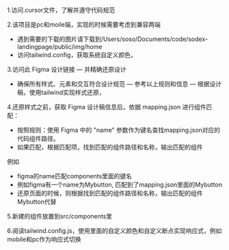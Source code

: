 1.访问.cursor文件，了解并遵守代码规范

2.该项目是pc和moile端，实现的时候需要考虑到兼容两端
 * 遇到需要的下载的图片请下载到/Users/soso/Documents/code/sodex-landingpage/public/img/home
 * 访问tailwind.config，获取系统自定义颜色，

3.访问此 Figma 设计链接 
   — 并精确还原设计
   - 确保所有样式、元素和交互符合设计规范
   — 参考以上规则和信息
   — 根据设计稿，使用tailwind实现样式还原，

   
4.还原样式之前，获取 Figma 设计稿信息后，依据 mapping.json 进行组件匹配：
   - 按照规则：使用 Figma 中的 "name" 参数作为键名查找mapping.json对应的代码组件路径。
   - 如果匹配，根据匹配项，找到匹配的组件路径和名称，输出匹配的组件
   
   例如
   * figma的name匹配components里面的键名
   * 例如figma有一个name为Mybutton, 匹配到了mapping.json里面的Mybutton
   * 还原页面的时候，则根据找到匹配的组件路径和名称，输出匹配的组件Mybutton代替

 5.新建的组件放置到src/components里

 6.阅读tailwind.config.js，使用里面的自定义颜色和自定义断点实现响应式，例如mobile和pc作为响应式切换
